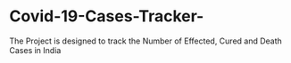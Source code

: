 # Covid-19-Cases-Tracker-
The Project is designed to track the Number of Effected, Cured and Death Cases in India

